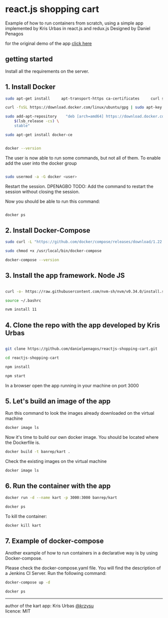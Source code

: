 # react.js shopping cart


Example of how to run containers from scratch, using a simple app implemented by Kris Urbas in react.js and redux.js 
Designed by Daniel Penagos

for the original demo of the app [click here](http://krzysu.github.io/reactjs-shopping-cart/)

## getting started

Install all the requirements on the server.

## 1. Install Docker

```sh
sudo apt-get install     apt-transport-https ca-certificates     curl software-properties-common

curl -fsSL https://download.docker.com/linux/ubuntu/gpg | sudo apt-key add -

sudo add-apt-repository    "deb [arch=amd64] https://download.docker.com/linux/ubuntu \
    $(lsb_release -cs) \
    stable"

sudo apt-get install docker-ce


docker --version

```

The user is now able to run some commands, but not all of them. To enable add the user into the docker group

```sh

sudo usermod -a -G docker <user>

```

Restart the session. 
DPENAGBO TODO: Add the command to restart the session without closing the session.

Now you should be able to run this command:
```sh

docker ps

```

## 2. Install Docker-Compose

```sh
sudo curl -L "https://github.com/docker/compose/releases/download/1.22.0/docker-compose-$(uname -s)-$(uname -m)" -o /usr/local/bin/docker-compose

sudo chmod +x /usr/local/bin/docker-compose

docker-compose --version

```

## 3. Install the app framework. Node JS

```sh

curl -o- https://raw.githubusercontent.com/nvm-sh/nvm/v0.34.0/install.sh | bash

source ~/.bashrc

nvm install 11

```

## 4. Clone the repo with the app developed by Kris Urbas

```sh

git clone https://github.com/danielpenagos/reactjs-shopping-cart.git

cd reactjs-shopping-cart

npm install

npm start

```

In a browser open the app running in your machine on port 3000

## 5. Let's build an image of the app

Run this command to look the images already downloaded on the virtual machine

```sh
docker image ls
```

Now it's time to build our own docker image. You should be located where the Dockerfile is. 

```sh
docker build -t banrep/kart .
```

Check the existing images on the virtual machine

```sh
docker image ls
```
## 6. Run the container with the app

```sh
docker run -d --name kart -p 3000:3000 banrep/kart

docker ps

```

To kill the container:


```sh
docker kill kart
```

## 7. Example of docker-compose

Another example of how to run containers in a declarative way is by using Docker-compose. 

Please check the docker-compose.yaml file. You will find the description of a Jenkins CI Server. Run the following command:

```sh
docker-compose up -d

docker ps
```

* * *

author of the kart app: Kris Urbas [@krzysu](https://twitter.com/krzysu)   
licence: MIT
